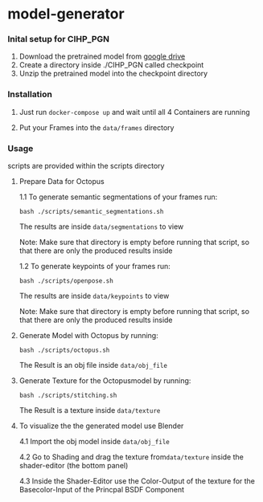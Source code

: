 # model-generator

### Inital setup for CIHP_PGN
1. Download the pretrained model from [google drive](https://drive.google.com/open?id=1Mqpse5Gen4V4403wFEpv3w3JAsWw2uhk)
2. Create a directory inside ./CIHP_PGN called checkpoint
3. Unzip the pretrained model into the checkpoint directory

### Installation
1. Just run `docker-compose up` and wait until all 4 Containers are running

2. Put your Frames into the `data/frames` directory

### Usage
scripts are provided within the scripts directory

1. Prepare Data for Octopus

    1.1 To generate semantic segmentations of your frames run:  
    ```
    bash ./scripts/semantic_segmentations.sh
    ``` 
    The results are inside `data/segmentations` to view
    
    Note: Make sure that directory is empty before running that script, so that there are only the produced results inside

    1.2 To generate keypoints of your frames run:  
    ```
    bash ./scripts/openpose.sh
    ``` 
    The results are inside `data/keypoints` to view
    
    Note: Make sure that directory is empty before running that script, so that there are only the produced results inside

2. Generate Model with Octopus by running:
    ```
    bash ./scripts/octopus.sh
    ``` 
    The Result is an obj file inside `data/obj_file`
3. Generate Texture for the Octopusmodel by running:
    ```
    bash ./scripts/stitching.sh
    ``` 
    The Result is a texture inside `data/texture`

4. To visualize the the generated model use Blender

    4.1 Import the obj model inside `data/obj_file`
    
    4.2 Go to Shading and drag the texture from`data/texture` inside the shader-editor (the bottom panel)
    
    4.3 Inside the Shader-Editor use the Color-Output of the texture for the Basecolor-Input of the Princpal BSDF Component